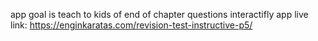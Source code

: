 app goal is teach to kids of  end of chapter questions interactifly
app live link:
https://enginkaratas.com/revision-test-instructive-p5/
